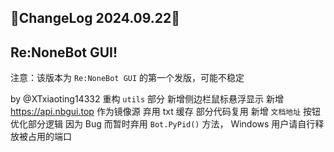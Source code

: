 ## 🌈ChangeLog 2024.09.22🌈
## Re:NoneBot GUI!
注意：该版本为 `Re:NoneBot GUI` 的第一个发版，可能不稳定

by @XTxiaoting14332
重构 `utils` 部分
新增侧边栏鼠标悬浮显示
新增 https://api.nbgui.top 作为镜像源
弃用 txt 缓存
部分代码复用
新增 `文档地址` 按钮
优化部分逻辑
因为 Bug 而暂时弃用 `Bot.PyPid()` 方法， Windows 用户请自行释放被占用的端口
